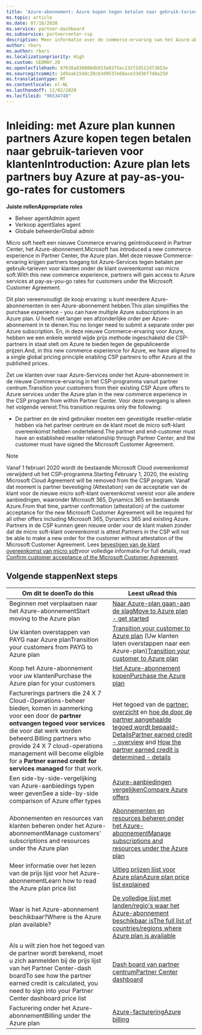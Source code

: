 ```yaml
---
title: 'Azure-abonnement: Azure kopen tegen betalen naar gebruik-tarieven'
ms.topic: article
ms.date: 07/10/2020
ms.service: partner-dashboard
ms.subservice: partnercenter-csp
description: Meer informatie over de commerce-ervaring van het Azure-abonnement om Azure-Services te kopen op basis van betalen naar gebruik-tarieven voor klanten. Meer informatie over nieuwe beveiligings vereisten.
author: rbars
ms.author: rbars
ms.localizationpriority: High
ms.custom: SEOMAY.20
ms.openlocfilehash: 87638a036086db933e0375ec232f2d512d73653e
ms.sourcegitcommit: 2d9aab15ddc20cb3d9537e68ace33d36f7d8a250
ms.translationtype: MT
ms.contentlocale: nl-NL
ms.lasthandoff: 12/02/2020
ms.locfileid: "96534740"
---
```

# <a name="introduction-azure-plan-lets-partners-buy-azure-at-pay-as-you-go-rates-for-customers"></a><span data-ttu-id="49f31-104">Inleiding: met Azure plan kunnen partners Azure kopen tegen betalen naar gebruik-tarieven voor klanten</span><span class="sxs-lookup"><span data-stu-id="49f31-104">Introduction: Azure plan lets partners buy Azure at pay-as-you-go-rates for customers</span></span>

<span data-ttu-id="49f31-105">**Juiste rollen**</span><span class="sxs-lookup"><span data-stu-id="49f31-105">**Appropriate roles**</span></span>

- <span data-ttu-id="49f31-106">Beheer agent</span><span class="sxs-lookup"><span data-stu-id="49f31-106">Admin agent</span></span>
- <span data-ttu-id="49f31-107">Verkoop agent</span><span class="sxs-lookup"><span data-stu-id="49f31-107">Sales agent</span></span>
- <span data-ttu-id="49f31-108">Globale beheerder</span><span class="sxs-lookup"><span data-stu-id="49f31-108">Global admin</span></span>

<span data-ttu-id="49f31-109">Micro soft heeft een nieuwe Commerce ervaring geïntroduceerd in Partner Center, het Azure-abonnement.</span><span class="sxs-lookup"><span data-stu-id="49f31-109">Microsoft has introduced a new commerce experience in Partner Center, the Azure plan.</span></span>  <span data-ttu-id="49f31-110">Met deze nieuwe Commerce-ervaring krijgen partners toegang tot Azure-Services tegen betalen per gebruik-tarieven voor klanten onder de klant overeenkomst van micro soft.</span><span class="sxs-lookup"><span data-stu-id="49f31-110">With this new commerce experience, partners will gain access to Azure services at pay-as-you-go rates for customers under the Microsoft Customer Agreement.</span></span>

<span data-ttu-id="49f31-111">Dit plan vereenvoudigt de koop ervaring: u kunt meerdere Azure-abonnementen in een Azure-abonnement hebben.</span><span class="sxs-lookup"><span data-stu-id="49f31-111">This plan simplifies the purchase experience - you can have multiple Azure subscriptions in an Azure plan.</span></span> <span data-ttu-id="49f31-112">U hoeft niet langer een afzonderlijke order per Azure-abonnement in te dienen.</span><span class="sxs-lookup"><span data-stu-id="49f31-112">You no longer need to submit a separate order per Azure subscription.</span></span> <span data-ttu-id="49f31-113">En, in deze nieuwe Commerce-ervaring voor Azure, hebben we een enkele wereld wijde prijs methode ingeschakeld die CSP-partners in staat stelt om Azure te bieden tegen de gepubliceerde prijzen.</span><span class="sxs-lookup"><span data-stu-id="49f31-113">And, in this new commerce experience for Azure, we have aligned to a single global pricing principle enabling CSP partners to offer Azure at the published prices.</span></span>

<span data-ttu-id="49f31-114">Zet uw klanten over naar Azure-Services onder het Azure-abonnement in de nieuwe Commerce-ervaring in het CSP-programma vanuit partner centrum.</span><span class="sxs-lookup"><span data-stu-id="49f31-114">Transition your customers from their existing CSP Azure offers to Azure services under the Azure plan in the new commerce experience in the CSP program from within Partner Center.</span></span> <span data-ttu-id="49f31-115">Voor deze overgang is alleen het volgende vereist:</span><span class="sxs-lookup"><span data-stu-id="49f31-115">This transition requires only the following:</span></span>

- <span data-ttu-id="49f31-116">De partner en de eind gebruiker moeten een gevestigde reseller-relatie hebben via het partner centrum en de klant moet de micro soft-klant overeenkomst hebben ondertekend.</span><span class="sxs-lookup"><span data-stu-id="49f31-116">The partner and end-customer must have an established reseller relationship through Partner Center, and the customer must have signed the Microsoft Customer Agreement.</span></span>

>[!Note]
><span data-ttu-id="49f31-117">Vanaf 1 februari 2020 wordt de bestaande Microsoft Cloud overeenkomst verwijderd uit het CSP-programma.</span><span class="sxs-lookup"><span data-stu-id="49f31-117">Starting February 1, 2020, the existing Microsoft Cloud Agreement will be removed from the CSP program.</span></span> <span data-ttu-id="49f31-118">Vanaf dat moment is partner bevestiging (Attestation) van de acceptatie van de klant voor de nieuwe micro soft-klant overeenkomst vereist voor alle andere aanbiedingen, waaronder Microsoft 365, Dynamics 365 en bestaande Azure.</span><span class="sxs-lookup"><span data-stu-id="49f31-118">From that time, partner confirmation (attestation) of the customer acceptance for the new Microsoft Customer Agreement will be required for all other offers including Microsoft 365, Dynamics 365 and existing Azure.</span></span> <span data-ttu-id="49f31-119">Partners in de CSP kunnen geen nieuwe order voor de klant maken zonder dat de micro soft-klant overeenkomst is attest.</span><span class="sxs-lookup"><span data-stu-id="49f31-119">Partners in the CSP will not be able to make a new order for the customer without attestation of the Microsoft Customer Agreement.</span></span> <span data-ttu-id="49f31-120">Lees [bevestigen van de klant overeenkomst van micro soft](confirm-customer-agreement.md)voor volledige informatie.</span><span class="sxs-lookup"><span data-stu-id="49f31-120">For full details, read [Confirm customer acceptance of the Microsoft Customer Agreement](confirm-customer-agreement.md).</span></span>


## <a name="next-steps"></a><span data-ttu-id="49f31-121">Volgende stappen</span><span class="sxs-lookup"><span data-stu-id="49f31-121">Next steps</span></span>

|<span data-ttu-id="49f31-122">**Om dit te doen**</span><span class="sxs-lookup"><span data-stu-id="49f31-122">**To do this**</span></span>   |<span data-ttu-id="49f31-123">**Leest u**</span><span class="sxs-lookup"><span data-stu-id="49f31-123">**Read this**</span></span>   |
|------------------|---------------------|
|<span data-ttu-id="49f31-124">Beginnen met verplaatsen naar het Azure-abonnement</span><span class="sxs-lookup"><span data-stu-id="49f31-124">Start moving to the Azure plan</span></span>|[<span data-ttu-id="49f31-125">Naar Azure-plan gaan-aan de slag</span><span class="sxs-lookup"><span data-stu-id="49f31-125">Move to Azure plan - get started</span></span>](azure-plan-get-started.md)
|<span data-ttu-id="49f31-126">Uw klanten overstappen van PAYG naar Azure plan</span><span class="sxs-lookup"><span data-stu-id="49f31-126">Transition your customers from PAYG to Azure plan</span></span>|<span data-ttu-id="49f31-127">[Transition your customer to Azure plan](azure-plan-transition.md) (Uw klanten laten overstappen naar een Azure-plan)</span><span class="sxs-lookup"><span data-stu-id="49f31-127">[Transition your customer to Azure plan](azure-plan-transition.md)</span></span>|
|<span data-ttu-id="49f31-128">Koop het Azure-abonnement voor uw klanten</span><span class="sxs-lookup"><span data-stu-id="49f31-128">Purchase the Azure plan for your customers</span></span>|[<span data-ttu-id="49f31-129">Het Azure-abonnement kopen</span><span class="sxs-lookup"><span data-stu-id="49f31-129">Purchase the Azure plan</span></span>](purchase-azure-plan.md)|
|<span data-ttu-id="49f31-130">Facturerings partners die 24 X 7 Cloud-Operations-beheer bieden, komen in aanmerking voor een door de **partner ontvangen tegoed voor services** die voor dat werk worden beheerd.</span><span class="sxs-lookup"><span data-stu-id="49f31-130">Billing partners who provide 24 X 7 cloud-operations management will become eligible for a **Partner earned credit for services managed** for that work.</span></span>|<span data-ttu-id="49f31-131">Het tegoed van de [partner: overzicht](partner-earned-credit.md) en [hoe de door de partner aangehaalde tegoed wordt bepaald-Details](partner-earned-credit-explanation.md)</span><span class="sxs-lookup"><span data-stu-id="49f31-131">[Partner earned credit - overview](partner-earned-credit.md) and [How the partner earned credit is determined - details](partner-earned-credit-explanation.md)</span></span>|
|<span data-ttu-id="49f31-132">Een side-by-side-vergelijking van Azure-aanbiedings typen weer geven</span><span class="sxs-lookup"><span data-stu-id="49f31-132">See a side-by-side comparison of Azure offer types</span></span>|[<span data-ttu-id="49f31-133">Azure-aanbiedingen vergelijken</span><span class="sxs-lookup"><span data-stu-id="49f31-133">Compare Azure offers</span></span>](compare-azure-offers.md)|
|<span data-ttu-id="49f31-134">Abonnementen en resources van klanten beheren onder het Azure-abonnement</span><span class="sxs-lookup"><span data-stu-id="49f31-134">Manage customers' subscriptions and resources under the Azure plan</span></span>|[<span data-ttu-id="49f31-135">Abonnementen en resources beheren onder het Azure-abonnement</span><span class="sxs-lookup"><span data-stu-id="49f31-135">Manage subscriptions and resources under the Azure plan</span></span>](azure-plan-manage.md)|
|<span data-ttu-id="49f31-136">Meer informatie over het lezen van de prijs lijst voor het Azure-abonnement</span><span class="sxs-lookup"><span data-stu-id="49f31-136">Learn how to read the Azure plan price list</span></span>   |[<span data-ttu-id="49f31-137">Uitleg prijzen lijst voor Azure plan</span><span class="sxs-lookup"><span data-stu-id="49f31-137">Azure plan price list explained</span></span>](azure-plan-price-list.md)|
|<span data-ttu-id="49f31-138">Waar is het Azure-abonnement beschikbaar?</span><span class="sxs-lookup"><span data-stu-id="49f31-138">Where is the Azure plan available?</span></span>|[<span data-ttu-id="49f31-139">De volledige lijst met landen/regio's waar het Azure-abonnement beschikbaar is</span><span class="sxs-lookup"><span data-stu-id="49f31-139">The full list of countries/regions where Azure plan is available</span></span>](https://query.prod.cms.rt.microsoft.com/cms/api/am/binary/RE3QN0x)
|<span data-ttu-id="49f31-140">Als u wilt zien hoe het tegoed van de partner wordt berekend, moet u zich aanmelden bij de prijs lijst van het Partner Center-dash board</span><span class="sxs-lookup"><span data-stu-id="49f31-140">To see how the partner earned credit is calculated, you need to sign into your Partner Center dashboard price list</span></span>|[<span data-ttu-id="49f31-141">Dash board van partner centrum</span><span class="sxs-lookup"><span data-stu-id="49f31-141">Partner Center dashboard</span></span>](https://partner.microsoft.com/dashboard/home)|
|<span data-ttu-id="49f31-142">Facturering onder het Azure-abonnement</span><span class="sxs-lookup"><span data-stu-id="49f31-142">Billing under the Azure plan</span></span>|[<span data-ttu-id="49f31-143">Azure-facturering</span><span class="sxs-lookup"><span data-stu-id="49f31-143">Azure billing</span></span>](azure-plan-billing.md)|